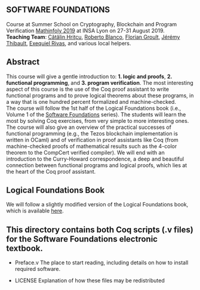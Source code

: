 SOFTWARE FOUNDATIONS
---

Course at Summer School on Cryptography, Blockchain and Program Verification [Mathinfoly 2019](http://www.mathinfoly.org/)
at INSA Lyon on 27-31 August 2019. </br>
**Teaching Team**: [Cătălin Hriţcu](http://prosecco.gforge.inria.fr/personal/hritcu/), [Roberto Blanco](https://robblanco.github.io/), [Florian Groult](https://github.com/floriangru), [Jérémy Thibault](http://perso.eleves.ens-rennes.fr/people/Jeremy.Thibault/), [Exequiel Rivas](https://dcc.fceia.unr.edu.ar/~erivas/), and various local helpers.

## Abstract
This course will give a gentle introduction to: **1. logic and proofs**, **2. functional programming**, and **3. program verification**.
The most interesting aspect of this course is the use of the Coq proof assistant to write functional programs and to prove
logical theorems about these programs, in a way that is one hundred percent formalized and machine-checked. 
</br>
The course will follow the 1st half of the Logical Foundations book (i.e., Volume 1 of the [Software Foundations](https://softwarefoundations.cis.upenn.edu/) series). 
The students will learn the most by solving Coq exercises, from very simple to more interesting ones. 
The course will also give an overview of the practical successes of functional programming (e.g., the Tezos blockchain implementation is written in OCaml) and of verification in proof assistants like Coq (from machine-checked proofs of mathematical results such as the 4-color theorem to the CompCert verified compiler). 
We will end with an introduction to the Curry-Howard correspondence, a deep and beautiful connection between functional programs and logical proofs, which lies at the heart of the Coq proof assistant.

## Logical Foundations Book
We will follow a slightly modified version of the Logical Foundations book, which is available [here](https://prosecco.gforge.inria.fr/personal/hritcu/teaching/lyon2019/book/lf-current/index.html).

## This directory contains both Coq scripts (.v files) for the Software Foundations electronic textbook.

  - Preface.v
    The place to start reading, including details on how to install
    required software.
    
  - LICENSE
    Explanation of how these files may be redistributed
